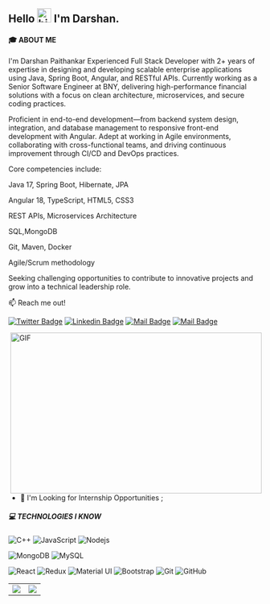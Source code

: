 ## Hello <img src="https://user-images.githubusercontent.com/1303154/88677602-1635ba80-d120-11ea-84d8-d263ba5fc3c0.gif" width="28px" alt="hi"> I'm Darshan.

#### 🎓 ABOUT ME

I'm Darshan Paithankar Experienced Full Stack Developer with 2+ years of expertise in designing and developing scalable enterprise applications using Java, Spring Boot, Angular, and RESTful APIs. Currently working as a Senior Software Engineer at BNY, delivering high-performance financial solutions with a focus on clean architecture, microservices, and secure coding practices.

Proficient in end-to-end development—from backend system design, integration, and database management to responsive front-end development with Angular. Adept at working in Agile environments, collaborating with cross-functional teams, and driving continuous improvement through CI/CD and DevOps practices.

Core competencies include:

Java 17, Spring Boot, Hibernate, JPA

Angular 18, TypeScript, HTML5, CSS3

REST APIs, Microservices Architecture

SQL,MongoDB

Git, Maven, Docker

Agile/Scrum methodology

Seeking challenging opportunities to contribute to innovative projects and grow into a technical leadership role.

:mailbox: Reach me out!

[![Twitter Badge](https://img.shields.io/badge/-@darshan-1ca0f1?style=flat&labelColor=1ca0f1&logo=twitter&logoColor=white&link=https://twitter.com/darshan_paithankar)](https://twitter.com/DarshanDP02) [![Linkedin Badge](https://img.shields.io/badge/-DarshanPaithankar-0e76a8?style=flat&labelColor=0e76a8&logo=linkedin&logoColor=white)](https://www.linkedin.com/in/darshan-paithankar-8aa5b81a7/) [![Mail Badge](https://img.shields.io/badge/-@darshanpaithankar-e84393?style=flat&labelColor=e84393&logo=instagram&logoColor=white)](https://www.instagram.com/darshan_paithankar/) [![Mail Badge](https://img.shields.io/badge/-Darshan-c0392b?style=flat&labelColor=c0392b&logo=gmail&logoColor=white)](mailto:paithankardarshan02@gmail.com)

<img align="right" alt="GIF" src="https://cdn.dribbble.com/users/45010/screenshots/14281687/media/79f87d23670e2144bd2d5e2742185c8e.png?compress=1&resize=1600x1200" width="500" height="320" />

<!-- TODO: Add last video link -->

- 💬 I'm Looking for Internship Opportunities ;

##### 💻 TECHNOLOGIES I KNOW

<!-- TODO: Make technologies links takes you to repositories -->

![C++](https://img.shields.io/badge/-C++-00599C?style=flat-square&logo=c)
![JavaScript](https://img.shields.io/badge/-JavaScript-black?style=flat-square&logo=javascript)
![Nodejs](https://img.shields.io/badge/-Nodejs-black?style=flat-square&logo=Node.js)

![MongoDB](https://img.shields.io/badge/-MongoDB-black?style=flat-square&logo=mongodb)
![MySQL](https://img.shields.io/badge/-MySQL-black?style=flat-square&logo=mysql)

![React](https://img.shields.io/badge/-React-black?style=flat-square&logo=react)
![Redux](https://img.shields.io/badge/-Redux-blueviolet?style=flat-square&logo=redux)
![Material UI](https://img.shields.io/badge/-Material%20UI-black?style=flat-square&logo=material-ui)
![Bootstrap](https://img.shields.io/badge/-Bootstrap-563D7C?style=flat-square&logo=bootstrap)
![Git](https://img.shields.io/badge/-Git-black?style=flat-square&logo=git)
![GitHub](https://img.shields.io/badge/-GitHub-181717?style=flat-square&logo=github)

<table>
  <tr>
    <td valign="top"><img align="center" src="https://github-readme-streak-stats.herokuapp.com/?user=Darshan0816&theme=radical" />
</td>
    <td valign="top"><img src="https://github-readme-stats.vercel.app/api?username=Darshan0816&show_icons=true&theme=radical" />
</td>
  </tr>
</table>
